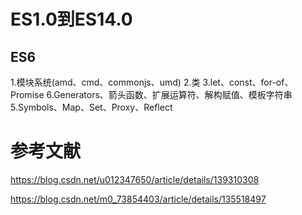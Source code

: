 # ES1.0到ES14.0

## ES6
1.模块系统(amd、cmd、commonjs、umd)
2.类
3.let、const、for-of、Promise
6.Generators、箭头函数、扩展运算符、解构赋值、模板字符串
5.Symbols、Map、Set、Proxy、Reflect


# 参考文献
https://blog.csdn.net/u012347650/article/details/139310308

https://blog.csdn.net/m0_73854403/article/details/135518497